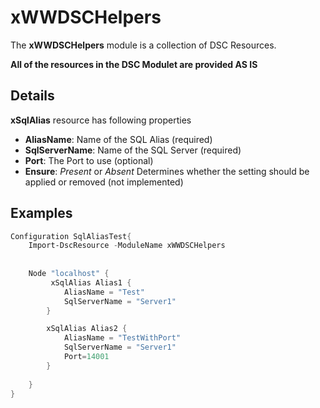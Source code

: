 # xWWDSCHelpers

The **xWWDSCHelpers** module is a collection of DSC Resources.

**All of the resources in the DSC Modulet are provided AS IS**

Details
-------

**xSqlAlias** resource has following properties

- **AliasName**: Name of the SQL Alias (required)
- **SqlServerName**: Name of the SQL Server (required)
- **Port**: The Port to use (optional)
- **Ensure**: *Present* or *Absent* Determines whether the setting should be applied or removed (not implemented)


Examples
--------


```powershell
Configuration SqlAliasTest{
    Import-DscResource -ModuleName xWWDSCHelpers
    
   
    Node "localhost" {
         xSqlAlias Alias1 {
            AliasName = "Test"
            SqlServerName = "Server1"
        }

        xSqlAlias Alias2 {
            AliasName = "TestWithPort"
            SqlServerName = "Server1"
            Port=14001
        }
        
    }
}
```

